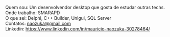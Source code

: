 Quem sou: Um desenvolvendor desktop que gosta de estudar outras techs.<br/>
Onde trabalho: SMARAPD<br/>
O que sei: Delphi, C++ Builder, Unigui, SQL Server<br/>
Contatos: naozuka@gmail.com<br/>
Linkedin: https://www.linkedin.com/in/mauricio-naozuka-30278464/<br/>
